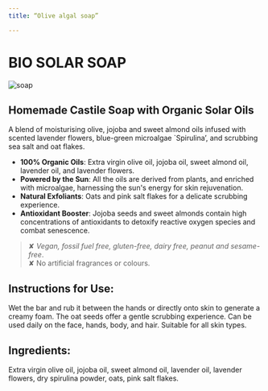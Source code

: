 ```yaml
---
title: “Olive algal soap”

---
```


# **BIO SOLAR SOAP**  

![soap](/ALBIoSOAP.png) 

## **Homemade Castile Soap with Organic Solar Oils**  

A blend of moisturising olive, jojoba and sweet almond oils infused with scented lavender flowers, blue-green microalgae `Spirulina’, and scrubbing sea salt and oat flakes.  

- **100% Organic Oils**: Extra virgin olive oil, jojoba oil, sweet almond oil, lavender oil, and lavender flowers.  
- **Powered by the Sun**: All the oils are derived from plants, and enriched with microalgae, harnessing the sun's energy for skin rejuvenation.  
- **Natural Exfoliants**: Oats and pink salt flakes for a delicate scrubbing experience.  
- **Antioxidant Booster**: Jojoba seeds and sweet almonds contain high concentrations of antioxidants to detoxify reactive oxygen species and combat senescence.  

> ✘ *Vegan, fossil fuel free, gluten-free, dairy free, peanut and sesame-free*.     
> ✘ No artificial fragrances or colours.  

## **Instructions for Use:**

Wet the bar and rub it between the hands or directly onto skin to generate a creamy foam. The oat seeds offer a gentle scrubbing experience. Can be used daily on the face, hands, body, and hair. Suitable for all skin types.

## **Ingredients:**  

Extra virgin olive oil, jojoba oil, sweet almond oil, lavender oil, lavender flowers, dry spirulina powder, oats, pink salt flakes. 


